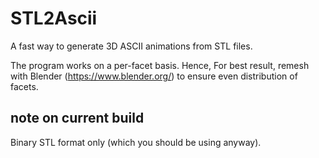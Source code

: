 # STL2Ascii #
A fast way to generate 3D ASCII animations from STL files.

The program works on a per-facet basis. Hence, For best result, remesh with Blender (https://www.blender.org/) to ensure even distribution of facets.

## note on current build ##
Binary STL format only (which you should be using anyway).
